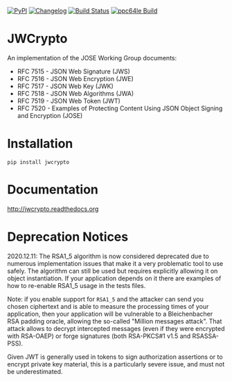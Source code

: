 [![PyPI](https://img.shields.io/pypi/v/jwcrypto.svg)](https://pypi.org/project/jwcrypto/)
[![Changelog](https://img.shields.io/github/v/release/latchset/jwcrypto?label=changelog)](https://github.com/latchset/jwcrypto/releases)
[![Build Status](https://github.com/latchset/jwcrypto/actions/workflows/build.yml/badge.svg)](https://github.com/latchset/jwcrypto/actions/workflows/build.yml)
[![ppc64le Build](https://github.com/latchset/jwcrypto/actions/workflows/ppc64le.yml/badge.svg)](https://github.com/latchset/jwcrypto/actions/workflows/ppc64le.yml)

JWCrypto
========

An implementation of the JOSE Working Group documents:
- RFC 7515 - JSON Web Signature (JWS)
- RFC 7516 - JSON Web Encryption (JWE)
- RFC 7517 - JSON Web Key (JWK)
- RFC 7518 - JSON Web Algorithms (JWA)
- RFC 7519 - JSON Web Token (JWT)
- RFC 7520 - Examples of Protecting Content Using JSON Object Signing and
  Encryption (JOSE)

Installation
============

    pip install jwcrypto

Documentation
=============

http://jwcrypto.readthedocs.org

Deprecation Notices
===================

2020.12.11: The RSA1_5 algorithm is now considered deprecated due to numerous
implementation issues that make it a very problematic tool to use safely.
The algorithm can still be used but requires explicitly allowing it on object
instantiation. If your application depends on it there are examples of how to
re-enable RSA1_5 usage in the tests files.

Note: if you enable support for `RSA1_5` and the attacker can send you chosen
ciphertext and is able to measure the processing times of your application,
then your application will be vulnerable to a Bleichenbacher RSA padding
oracle, allowing the so-called "Million messages attack". That attack allows
to decrypt intercepted messages (even if they were encrypted with RSA-OAEP) or
forge signatures (both RSA-PKCS#1 v1.5 and RSASSA-PSS).

Given JWT is generally used in tokens to sign authorization assertions or to
encrypt private key material, this is a particularly severe issue, and must
not be underestimated.
